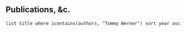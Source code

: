 ## Publications, &c.
```dataview
list title where icontains(authors, "Tommy Werner") sort year asc
```